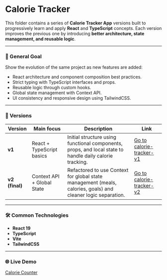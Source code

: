 # Calorie Tracker

This folder contains a series of **Calorie Tracker App** versions built to progressively learn and apply **React** and **TypeScript** concepts.
Each version improves the previous one by introducing **better architecture, state management, and reusable logic**.

---

### 🎯 General Goal

Show the evolution of the same project as new features are added:

* React architecture and component composition best practices.
* Strict typing with TypeScript interfaces and props.
* Reusable logic through custom hooks.
* Global state management with Context API.
* UI consistency and responsive design using TailwindCSS.

---

### 📂 Versions

| Version        | Main focus                 | Description                                                                                                  | Link                                                                                                                        |
| -------------- | -------------------------- | ------------------------------------------------------------------------------------------------------------ | --------------------------------------------------------------------------------------------------------------------------- |
| **v1**         | React + TypeScript basics  | Initial structure using functional components, props, and local state to handle daily calorie tracking.      | [Go to calorie-tracker-v1](https://github.com/RulosS290/DST-Projects/tree/main/React-TypeScript/Projects/Calorie%20Tracker/v1) |
| **v2 (final)** | Context API + Global State | Refactored to use Context for global state management (meals, calories, goals) and cleaner logic separation. | [Go to calorie-tracker-v2](https://github.com/RulosS290/DST-Projects/tree/main/React-TypeScript/Projects/Calorie%20Tracker/v2)                                                                                                             |

---

### 🛠️ Common Technologies

* **React 19**
* **TypeScript**
* **Vite**
* **TailwindCSS**

---

### 🌐 Live Demo

[Calorie Counter](https://calororie-counter-dst.netlify.app/)

